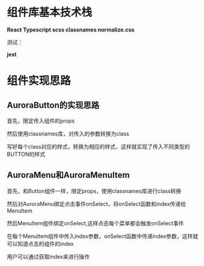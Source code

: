 # 组件库基本技术栈

**React
Typescript
scss
classnames
normalize.css**

测试：

**jest**

# 组件实现思路

## AuroraButton的实现思路
首先，限定传入组件的props

然后使用classnames库，对传入的参数转换为class

写好每个class对应的样式，转换为相应的样式，这样就实现了传入不同类型的BUTTON的样式

## AuroraMenu和AuroraMenuItem
首先，和Button组件一样，限定props，使用classnames库进行class转换

然后对AuroraMenu绑定点击事件onSelect，将onSelect函数和index传递给MenuItem

然后MenuItem组件绑定onSelect,这样点击每个菜单都会触发onSelect事件

在每个MenuItem组件中传入index参数，onSelect函数中传递index参数，这样就可以知道点击的组件的index

用户可以通过获取index来进行操作
